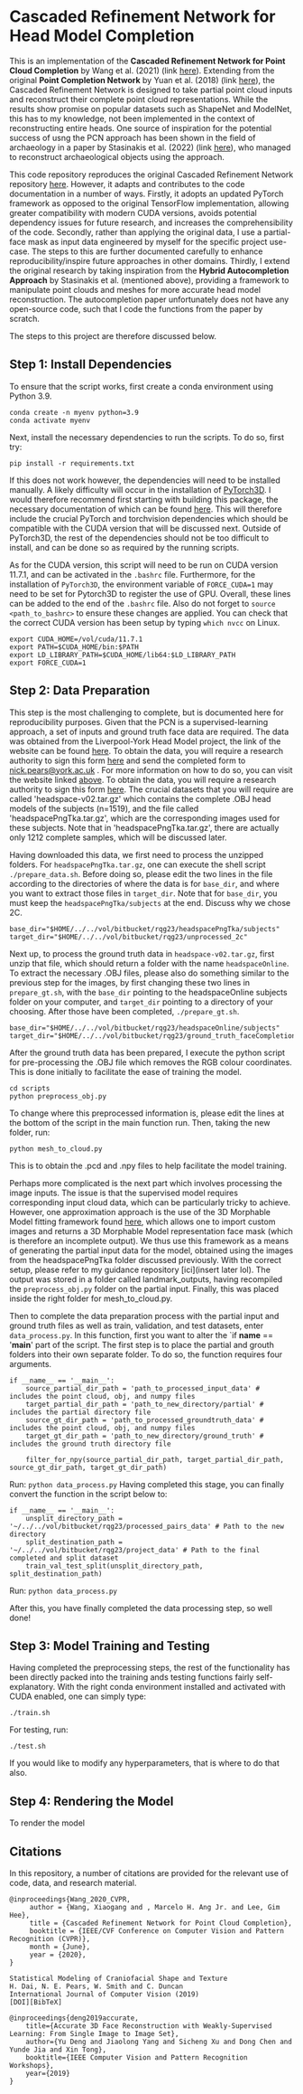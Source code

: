 # Cascaded Refinement Network for Head Model Completion

This is an implementation of the **Cascaded Refinement Network for Point Cloud Completion** by Wang et al. (2021) (link [here](https://ieeexplore.ieee.org/document/9525242)). Extending from the original **Point Completion Network** by Yuan et al. (2018) (link [here](https://ieeexplore.ieee.org/document/8491026)), the Cascaded Refinement Network is designed to take partial point cloud inputs and reconstruct their complete point cloud representations. While the results show promise on popular datasets such as ShapeNet and ModelNet, this has to my knowledge, not been implemented in the context of reconstructing entire heads. One source of inspiration for the potential success of usng the PCN approach has been shown in the field of archaeology in a paper by Stasinakis et al. (2022) (link [here](https://www.sciencedirect.com/science/article/pii/S1296207422001054)), who managed to reconstruct archaeological objects using the approach.

This code repository reproduces the original Cascaded Refinement Network repository [here](https://github.com/xiaogangw/cascaded-point-completion). However, it adapts and contributes to the code documentation in a number of ways. Firstly, it adopts an updated PyTorch framework as opposed to the original TensorFlow implementation, allowing greater compatibility with modern CUDA versions, avoids potential dependency issues for future research, and increases the comprehensibility of the code. Secondly, rather than applying the original data, I use a partial-face mask as input data engineered by myself for the specific project use-case. The steps to this are further documented carefully to enhance reproducibility/inspire future approaches in other domains. Thirdly, I extend the original research by taking inspiration from the **Hybrid Autocompletion Approach** by Stasinakis et al. (mentioned above), providing a framework to manipulate point clouds and meshes for more accurate head model reconstruction. The autocompletion paper unfortunately does not have any open-source code, such that I code the functions from the paper by scratch.

The steps to this project are therefore discussed below.

## Step 1: Install Dependencies

To ensure that the script works, first create a conda environment using Python 3.9.

```
conda create -n myenv python=3.9
conda activate myenv
```

Next, install the necessary dependencies to run the scripts. To do so, first try: 
```
pip install -r requirements.txt
```

If this does not work however, the dependencies will need to be installed manually. A likely difficulty will occur in the installation of [PyTorch3D](https://pytorch3d.org/). I would therefore recommend first starting with building this package, the necessary documentation of which can be found [here](https://github.com/facebookresearch/pytorch3d/blob/main/INSTALL.md). This will therefore include the crucial PyTorch and torchvision dependencies which should be compatible with the CUDA version that will be discussed next. Outside of PyTorch3D, the rest of the dependencies should not be too difficult to install, and can be done so as required by the running scripts. 

As for the CUDA version, this script will need to be run on CUDA version 11.7.1, and can be activated in the `.bashrc` file. Furthermore, for the installation of `PyTorch3D`, the environment variable of `FORCE_CUDA=1` may need to be set for Pytorch3D to register the use of GPU. Overall, these lines can be added to the end of the `.bashrc` file. Also do not forget to `source <path_to_bashrc>` to ensure these changes are applied. You can check that the correct CUDA version has been setup by typing `which nvcc` on Linux. 

```
export CUDA_HOME=/vol/cuda/11.7.1
export PATH=$CUDA_HOME/bin:$PATH
export LD_LIBRARY_PATH=$CUDA_HOME/lib64:$LD_LIBRARY_PATH
export FORCE_CUDA=1
```

## Step 2: Data Preparation

This step is the most challenging to complete, but is documented here for reproducibility purposes. Given that the PCN is a supervised-learning approach, a set of inputs and ground truth face data are required. The data was obtained from the Liverpool-York Head Model project, the link of the website can be found [here](https://www-users.york.ac.uk/~np7/research/LYHM/). To obtain the data, you will require a research authority to sign this form [here](https://www-users.york.ac.uk/~np7/research/LYHM/) and send the completed form to nick.pears@york.ac.uk . For more information on how to do so, you can visit the website linked [above](https://www-users.york.ac.uk/~np7/research/LYHM/). To obtain the data, you will require a research authority to sign this form [here](https://www-users.york.ac.uk/~np7/research/LYHM/). The crucial datasets that you will require are called 'headspace-v02.tar.gz' which contains the complete .OBJ head models of the subjects (n=1519), and the file called 'headspacePngTka.tar.gz', which are the corresponding images used for these subjects. Note that in 'headspacePngTka.tar.gz', there are actually only 1212 complete samples, which will be discussed later.

Having downloaded this data, we first need to process the unzipped folders. For `headspacePngTka.tar.gz`, one can execute the shell script `./prepare_data.sh`. Before doing so, please edit the two lines in the file according to the directories of where the data is for `base_dir`, and where you want to extract those files in `target_dir`. Note that for `base_dir`, you must keep the `headspacePngTka/subjects` at the end. Discuss why we chose 2C.

```
base_dir="$HOME/../../vol/bitbucket/rqg23/headspacePngTka/subjects"
target_dir="$HOME/../../vol/bitbucket/rqg23/unprocessed_2c"
```

Next up, to process the ground truth data in `headspace-v02.tar.gz`, first unzip that file, which should return a folder with the name `headspaceOnline`. To extract the necessary .OBJ files, please also do something similar to the previous step for the images, by first changing these two lines in `prepare_gt.sh`, with the `base_dir` pointing to the headspaceOnline subjects folder on your computer, and `target_dir` pointing to a directory of your choosing. After those have been completed, `./prepare_gt.sh`.

```
base_dir="$HOME/../../vol/bitbucket/rqg23/headspaceOnline/subjects"
target_dir="$HOME/../../vol/bitbucket/rqg23/ground_truth_faceCompletion"
```

After the ground truth data has been prepared, I execute the python script for pre-processing the .OBJ file which removes the RGB colour coordinates. This is done initially to facilitate the ease of training the model.

```
cd scripts
python preprocess_obj.py
```

To change where this preprocessed information is, please edit the lines at the bottom of the script in the main function run. Then, taking the new folder, run:

```
python mesh_to_cloud.py
```
This is to obtain the .pcd and .npy files to help facilitate the model training.

Perhaps more complicated is the next part which involves processing the image inputs. The issue is that the supervised model requires corresponding input cloud data, which can be particularly tricky to achieve. However, one approximation approach is the use of the 3D Morphable Model fitting framework found [here](https://github.com/sicxu/Deep3DFaceRecon_pytorch), which allows one to import custom images and returns a 3D Morphable Model representation face mask (which is therefore an incomplete output). We thus use this framework as a means of generating the partial input data for the model, obtained using the images from the headspacePngTka folder discussed previously. With the correct setup, please refer to my guidance repository [ici](insert later lol). The output was stored in a folder called landmark_outputs, having recompiled the `preprocess_obj.py` folder on the partial input. Finally, this was placed inside the right folder for mesh_to_cloud.py.

Then to complete the data preparation process with the partial input and ground truth files as well as train, validation, and test datasets, enter `data_process.py`. In this function, first you want to alter the `if __name__ == '__main__' part of the script. The first step is to place the partial and grouth folders into their own separate folder. To do so, the function requires four arguments. 

```
if __name__ == '__main__':
    source_partial_dir_path = 'path_to_processed_input_data' # includes the point cloud, obj, and numpy files
    target_partial_dir_path = 'path_to_new_directory/partial' # includes the partial directory file
    source_gt_dir_path = 'path_to_processed_groundtruth_data' # includes the point cloud, obj, and numpy files
    target_gt_dir_path = 'path_to_new_directory/ground_truth' # includes the ground truth directory file

    filter_for_npy(source_partial_dir_path, target_partial_dir_path, source_gt_dir_path, target_gt_dir_path)
```

Run: `python data_process.py` 
Having completed this stage, you can finally convert the function in the script below to:


```
if __name__ == '__main__':
    unsplit_directory_path = '~/../../vol/bitbucket/rqg23/processed_pairs_data' # Path to the new directory
    split_destination_path = '~/../../vol/bitbucket/rqg23/project_data' # Path to the final completed and split dataset
    train_val_test_split(unsplit_directory_path, split_destination_path)
```
Run: `python data_process.py` 

After this, you have finally completed the data processing step, so well done!

## Step 3: Model Training and Testing

Having completed the preprocessing steps, the rest of the functionality has been directly packed into the training ands testing functions fairly self-explanatory. With the right conda environment installed and activated with CUDA enabled, one can simply type:

```
./train.sh
```

For testing, run:

```
./test.sh
```

If you would like to modify any hyperparameters, that is where to do that also.

## Step 4: Rendering the Model

To render the model

## Citations

In this repository, a number of citations are provided for the relevant use of code, data, and research material.

```
@inproceedings{Wang_2020_CVPR,
     author = {Wang, Xiaogang and , Marcelo H. Ang Jr. and Lee, Gim Hee},
     title = {Cascaded Refinement Network for Point Cloud Completion},
     booktitle = {IEEE/CVF Conference on Computer Vision and Pattern Recognition (CVPR)},
     month = {June},
     year = {2020},
}
```

```
Statistical Modeling of Craniofacial Shape and Texture
H. Dai, N. E. Pears, W. Smith and C. Duncan 
International Journal of Computer Vision (2019) 
[DOI][BibTeX]
```

```
@inproceedings{deng2019accurate,
    title={Accurate 3D Face Reconstruction with Weakly-Supervised Learning: From Single Image to Image Set},
    author={Yu Deng and Jiaolong Yang and Sicheng Xu and Dong Chen and Yunde Jia and Xin Tong},
    booktitle={IEEE Computer Vision and Pattern Recognition Workshops},
    year={2019}
}
```